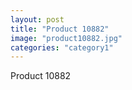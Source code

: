 ```yaml
---
layout: post
title: "Product 10882"
image: "product10882.jpg"
categories: "category1"
---
```

Product 10882

